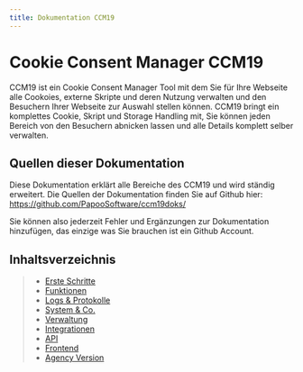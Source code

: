```yaml
---
title: Dokumentation CCM19
---
```


# Cookie Consent Manager CCM19

CCM19 ist ein Cookie Consent Manager Tool mit dem Sie für Ihre Webseite alle Cookoies, externe Skripte und deren Nutzung verwalten und den Besuchern Ihrer Webseite zur Auswahl stellen können. CCM19 bringt ein komplettes Cookie, Skript und Storage Handling mit, Sie können jeden Bereich von den Besuchern abnicken lassen und alle Details komplett selber verwalten.

## Quellen dieser Dokumentation

Diese Dokumentation erklärt alle Bereiche des CCM19 und wird ständig erweitert. Die Quellen der Dokumentation finden Sie auf Github hier: https://github.com/PapooSoftware/ccm19doks/

Sie können also jederzeit Fehler und Ergänzungen zur Dokumentation hinzufügen, das einzige was Sie brauchen ist ein Github Account.

## Inhaltsverzeichnis

> * [Erste Schritte](erste_schritte/registrierung.md) 
> * [Funktionen](funktionen/themes.md) 
> * [Logs & Protokolle](logs/consent-protokoll.md) 
> * [System & Co.](system-und-co/frontend-einstellungen.md) 
> *  [Verwaltung](verwaltung/kontoeinstellungen.md) 
> *  [Integrationen](integrationen/ccm19-shopware.md) 
> *  [API](api/javascript-apis.md) 
> *  [Frontend](frontend/frontend.md) 
> * [Agency Version](agency-version/agency.md) 










